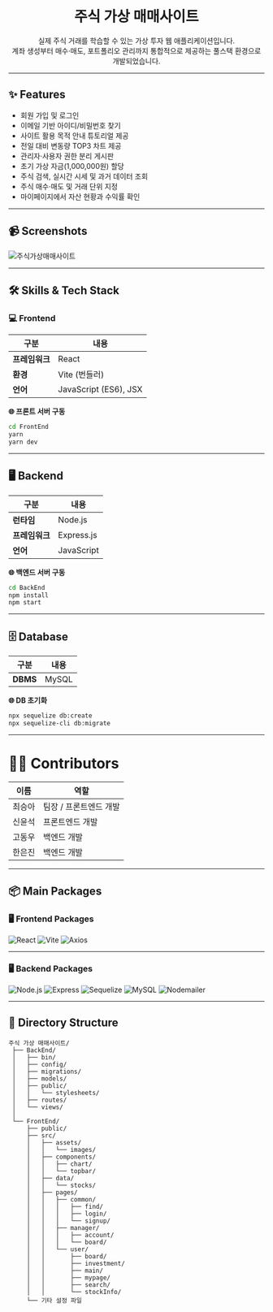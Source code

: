 <h1 align="center">주식 가상 매매사이트</h1>

<p align="center">
실제 주식 거래를 학습할 수 있는 가상 투자 웹 애플리케이션입니다.<br/>
계좌 생성부터 매수·매도, 포트폴리오 관리까지 통합적으로 제공하는 풀스택 환경으로 개발되었습니다.
</p>

---

## ✨ Features

- 회원 가입 및 로그인
- 이메일 기반 아이디/비밀번호 찾기
- 사이트 활용 목적 안내 튜토리얼 제공
- 전일 대비 변동량 TOP3 차트 제공
- 관리자·사용자 권한 분리 게시판
- 초기 가상 자금(1,000,000원) 할당
- 주식 검색, 실시간 시세 및 과거 데이터 조회
- 주식 매수·매도 및 거래 단위 지정
- 마이페이지에서 자산 현황과 수익률 확인

---

## 📹 Screenshots

<p align="center">

  ![주식가상매매사이트](https://github.com/user-attachments/assets/91ddf6b5-5d00-4612-a830-8e718306a105)

</p>

---

## 🛠️ Skills & Tech Stack

### 💻 Frontend

| 구분       | 내용                                                                                 |
|-----------|--------------------------------------------------------------------------------------|
| **프레임워크** | React                                                                             |
| **환경**     | Vite (번들러)                                                                      |
| **언어**     | JavaScript (ES6), JSX                                                              |

**🌐 프론트 서버 구동**
```bash
cd FrontEnd
yarn          
yarn dev      
```

---

## 🖥️ Backend

| 구분       | 내용                                                                           |
|-----------|------------------------------------------------------------------------------|
| **런타임**   | Node.js                                                                     |
| **프레임워크** | Express.js                                                                  |
| **언어**     | JavaScript                                                                  |

**🌐 백엔드 서버 구동**
```bash
cd BackEnd
npm install   
npm start     
```

---

## 🗄️ Database

| 구분     | 내용                                                                               |
|---------|----------------------------------------------------------------------------------|
| **DBMS** | MySQL                                                                            |관리                           |

**🌐 DB 초기화**
```bash
npx sequelize db:create
npx sequelize-cli db:migrate
```

---

# 👫🏻 Contributors

| 이름       | 역할                |
|------------|-------------------|
| 최승아     | 팀장 / 프론트엔드 개발 |
| 신윤석     | 프론트엔드 개발         |
| 고동우     | 백엔드 개발         |
| 한은진     | 백엔드 개발     |

---

## 📦 Main Packages

### 🖥️ Frontend Packages

![React](https://img.shields.io/badge/React-20232A?style=for-the-badge&logo=react&logoColor=61DAFB)
![Vite](https://img.shields.io/badge/Vite-646CFF?style=for-the-badge&logo=vite&logoColor=white)
![Axios](https://img.shields.io/badge/Axios-5A29E4?style=for-the-badge&logo=axios&logoColor=white)


---

### 🖥️ Backend Packages

![Node.js](https://img.shields.io/badge/Node.js-339933?style=for-the-badge&logo=node.js&logoColor=white)
![Express](https://img.shields.io/badge/Express-000000?style=for-the-badge&logo=express&logoColor=white)
![Sequelize](https://img.shields.io/badge/Sequelize-52B0E7?style=for-the-badge&logo=sequelize&logoColor=white)
![MySQL](https://img.shields.io/badge/MySQL-4479A1?style=for-the-badge&logo=mysql&logoColor=white)
![Nodemailer](https://img.shields.io/badge/Nodemailer-3C3C3C?style=for-the-badge&logo=maildotru&logoColor=white)


---

## 📂 Directory Structure

```
주식 가상 매매사이트/
 ├── BackEnd/
 │   ├── bin/
 │   ├── config/
 │   ├── migrations/
 │   ├── models/
 │   ├── public/
 │   │   └── stylesheets/
 │   ├── routes/
 │   └── views/
 │
 └── FrontEnd/
     ├── public/
     ├── src/
     │   ├── assets/
     │   │   └── images/
     │   ├── components/
     │   │   ├── chart/
     │   │   └── topbar/
     │   ├── data/
     │   │   └── stocks/
     │   ├── pages/
     │   │   ├── common/
     │   │   │   ├── find/
     │   │   │   ├── login/
     │   │   │   └── signup/
     │   │   ├── manager/
     │   │   │   ├── account/
     │   │   │   └── board/
     │   │   └── user/
     │   │       ├── board/
     │   │       ├── investment/
     │   │       ├── main/
     │   │       ├── mypage/
     │   │       ├── search/
     │   │       └── stockInfo/
     └── 기타 설정 파일
```


<!-- # 주식 가상 매매 사이트 (금융시장 플랫폼)

## 소개
주식 가상 매매 사이트는 사용자가 가상 자금을 사용하여 주식을 사고 팔 수 있는 웹 애플리케이션입니다. 이 프로젝트는 주식 거래에 대한 이해를 높이고, 실제 거래에 앞서 연습할 수 있는 환경을 제공하기 위해 개발되었습니다.

## 기능
- **회원 가입 및 로그인**: 사용자는 계정을 생성하고 로그인할 수 있습니다.
- **아이디 및 비밀번호 찾기**: 회원가입 시, 입력한 이메일을 사용하여 아이디 및 비밀번호를 찾을 수 있습니다.
- **튜토리얼 제공**: 메인 페이지에 해당 사이트 활용 목적이 제시되어져 있습니다.
- **전일 대비 변동량 TOP3 제공**: 메인 페이지에 전일과 비교하여 변동량이 제일 큰 주식 3개를 차트로 보여줍니다.
- **게시판**: 주식에 대한 정보 혹은 의견을 게시판을 통해 나눌 수 있습니다. 관리자와 사용자가 게시판에 수행할 수 있는 행동은 차이가 있게 구현되어져 있습니다.
- **가상 자금 할당**: 회원 가입 시 초기 가상 자금이 할당됩니다. 초기 자금은 1,000,000원으로 고정하여 할당됩니다.
- **주식 검색 및 정보 제공**: 사용자는 특정 주식을 검색하고 실시간 가격, 과거 데이터 등 관련 정보를 확인할 수 있습니다. 각 주식에 대한 데이터를 차트를 통해 시각적으로 확인할 수 있습니다.
- **주식 매매/매도(가상투자)**: 사용자는 원하는 주식을 검색한 후, 주식 거래가 가능한 주식이라면 투자를 진행할 수 있습니다. 개인에게 할당괸 가상 자금을 사용하여 원하는 주식을 사고 팔 수 있습니다. 거래시, 거래 단위를 지정하여 편리하게 투자 가능합니다.
- **가상투자 마이페이지**: 사용자는 자신의 주식 포트폴리오를 관리하고, 초기 투자 자금, 매수 원금, 총 주식 평가금액, 현 투자 가능 금액, 수익률, 수익 금액, 보유 주식 수 등을 확인할 수 있습니다. 

## 설치 및 실행 방법
### 요구 사항
- React
- Node.js
- npm
- MySQL

### 설치
1. 저장소를 클론합니다.
    ```sh
    git clone https://github.com/winnaba61/virtual-invest.git
    ```
2. 프로젝트 디렉토리로 이동합니다.
    ```sh
    cd virtual-invest
    ```
3. 필요한 패키지를 설치합니다.
    ```sh
    npm install
    ```

### 데이터베이스 설정
1. MySQL을 설치하고 서버를 설정합니다.

2. /BackEnd/config/config.json에서 development 항목 내의 환경을 MySQL 서버 환경에 맞게 수정합니다.

3. /BackEnd/app.js 파일의 15번째 줄 connection 파트를 MySQL 서버 환경에 맞게 수정합니다.

4. 데이터 베이스에 이번 프로젝트에 필요한 스키마를 생성합니다.
    ```sh
    npx sequelize db:create --env development 
    ```
5. 데이터 베이스에 이번 프로젝트에 필요한 테이블을 생성합니다.
    ```sh
    npx sequelize-cli db:migrate
    ```
6. 테이블을 지우고 싶을 경우, 다음 명령어를 실행합니다.
    ```sh
    npx sequelize-cli db:migrate:undo:all
    ```

### 서버 실행
1. 개발 서버를 시작합니다.
    ```sh
    node app.js 혹은 npm start
    ```
2. 클라이언트 서버를 시작합니다.
    ```sh
    yarn vite 혹은 yarn dev
    ```

## 기여 방법
1. 이 저장소를 포크합니다.
2. 새로운 브랜치를 생성합니다.
    ```sh
    git checkout -b feature/your-feature-name
    ```
3. 변경 사항을 커밋합니다.
    ```sh
    git commit -m "Add your feature description"
    ```
4. 브랜치를 푸시합니다.
    ```sh
    git push origin feature/your-feature-name
    ```
5. 풀 리퀘스트를 생성합니다.

## 팀장

2020202028 최승아 (winnaba61)

## 팀원

2019202053 신윤석 (tlsdbstjr)

2020202033 고동우 (DwKwCs)

2021202022 한은진 (hanejj) -->
